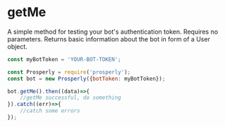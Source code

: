 # getMe

A simple method for testing your bot's authentication token. Requires no parameters. Returns basic information about the bot in form of a User object.

```javascript
const myBotToken = 'YOUR-BOT-TOKEN';

const Prosperly = require('prosperly');
const bot = new Prosperly({botToken: myBotToken});

bot.getMe().then((data)=>{
    //getMe successful, do something
}).catch((err)=>{
    //catch some errors
});
```